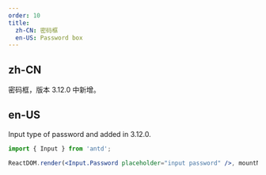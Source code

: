 ```yaml
---
order: 10
title:
  zh-CN: 密码框
  en-US: Password box
---
```


## zh-CN

密码框，版本 3.12.0 中新增。

## en-US

Input type of password and added in 3.12.0.

```jsx
import { Input } from 'antd';

ReactDOM.render(<Input.Password placeholder="input password" />, mountNode);
```
 